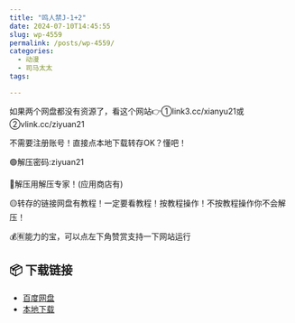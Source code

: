 ```yaml
---
title: "鸣人禁J-1+2"
date: 2024-07-10T14:45:55
slug: wp-4559
permalink: /posts/wp-4559/
categories:
  - 动漫
  - 司马太太
tags:

---
```


如果两个网盘都没有资源了，看这个网站👉①link3.cc/xianyu21或②vlink.cc/ziyuan21

不需要注册账号！直接点本地下载转存OK？懂吧！

🟢解压密码:ziyuan21

🔵解压用解压专家！(应用商店有)

🟡转存的链接网盘有教程！一定要看教程！按教程操作！不按教程操作你不会解压！

💰🈶能力的宝，可以点左下角赞赏支持一下网站运行

## 📦 下载链接
- [百度网盘](https://blziyuan21.com/pay-download/4559?key=d5ebde3078&down_id=0)
- [本地下载](https://blziyuan21.com/pay-download/4559?key=d5ebde3078&down_id=1)

